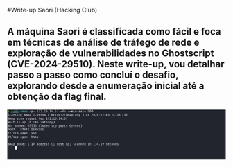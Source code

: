 #Write-up Saori (Hacking Club)

## A máquina Saori é classificada como fácil e foca em técnicas de análise de tráfego de rede e exploração de vulnerabilidades no Ghostscript (CVE-2024-29510). Neste write-up, vou detalhar passo a passo como concluí o desafio, explorando desde a enumeração inicial até a obtenção da flag final.

![Descrição da imagem](./images/print(1).png)
